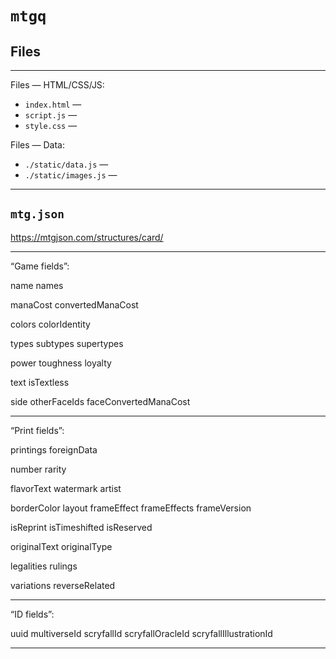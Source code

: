 # `mtgq`

## Files

---

Files — HTML/CSS/JS:

- `index.html` — 
- `script.js` — 
- `style.css` — 

Files — Data:

- `./static/data.js` — 
- `./static/images.js` — 

---

## `mtg.json`

<https://mtgjson.com/structures/card/>

---

“Game fields”:

name
names

manaCost
convertedManaCost

colors
colorIdentity

types
subtypes
supertypes

power
toughness
loyalty

text
isTextless

side
otherFaceIds
faceConvertedManaCost

---

“Print fields”:

printings
foreignData

number
rarity

flavorText
watermark
artist

borderColor
layout
frameEffect
frameEffects
frameVersion

isReprint
isTimeshifted
isReserved

originalText
originalType

legalities
rulings

variations
reverseRelated

---

“ID fields”:

uuid
multiverseId
scryfallId
scryfallOracleId
scryfallIllustrationId

---

## 